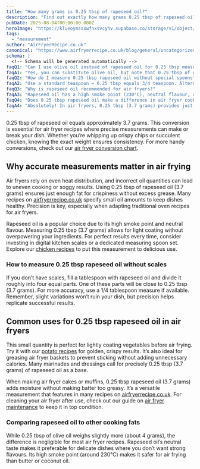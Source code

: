 ```yaml
---
title: "How many grams is 0.25 tbsp of rapeseed oil?"
description: "Find out exactly how many grams 0.25 tbsp of rapeseed oil weighs with our easy UK conversion guide. Perfect for air fryer recipes!"
pubDate: 2025-08-04T00:00:00.000Z
heroImage: "https://klueoymssxwfnxsvcyhv.supabase.co/storage/v1/object/public/Shmucket/how-many-grams-is-025-tbsp-rapeseed-oil.webp"
tags:
  - "measurement"
author: "AirFryerRecipe.co.uk"
canonical: "https://www.airfryerrecipe.co.uk/blog/general/uncategorized/how-many-grams-is-025-tbsp-rapeseed-oil"
schema: |
  <!-- Schema will be generated automatically -->
faqQ1: "Can I use olive oil instead of rapeseed oil for 0.25 tbsp measurements?"
faqA1: "Yes, you can substitute olive oil, but note that 0.25 tbsp of olive oil weighs about 4 grams compared to rapeseed oil’s 3.7 grams. The slight difference won’t affect most air fryer recipes, though rapeseed oil’s higher smoke point makes it better for high-temperature cooking."
faqQ2: "How do I measure 0.25 tbsp rapeseed oil without special spoons?"
faqA2: "Use a standard teaspoon – 0.25 tbsp equals 3/4 teaspoon. Alternatively, fill a tablespoon and eyeball dividing it into four equal parts. For absolute precision, 3.7 grams on digital scales ensures accuracy, especially for baking recipes."
faqQ3: "Why is rapeseed oil recommended for air fryers?"
faqA3: "Rapeseed oil has a high smoke point (230°C), neutral flavour, and heart-healthy fats. These qualities make it ideal for air frying, where temperatures often reach 200°C. Its light viscosity also ensures even coating with small quantities like 0.25 tbsp (3.7 grams)."
faqQ4: "Does 0.25 tbsp rapeseed oil make a difference in air fryer cooking?"
faqA4: "Absolutely! In air fryers, 0.25 tbsp (3.7 grams) provides just enough oil to promote browning and crispiness without making food greasy. This small amount can transform textures while keeping dishes healthier than deep-fried alternatives."
---
```

<p>0.25 tbsp of rapeseed oil equals approximately 3.7 grams. This conversion is essential for air fryer recipes where precise measurements can make or break your dish. Whether you’re whipping up crispy chips or succulent chicken, knowing the exact weight ensures consistency. For more handy conversions, check out our <a href=https://www.airfryerrecipe.co.uk/air-fryer-conversion-chart>air fryer conversion chart</a>.</p>  

<h2>Why accurate measurements matter in air frying</h2>  
<p>Air fryers rely on even heat distribution, and incorrect oil quantities can lead to uneven cooking or soggy results. Using 0.25 tbsp of rapeseed oil (3.7 grams) ensures just enough fat for crispiness without excess grease. Many recipes on <a href=https://www.airfryerrecipe.co.uk/recipes>airfryerrecipe.co.uk</a> specify small oil amounts to keep dishes healthy. Precision is key, especially when adapting traditional oven recipes for air fryers.</p>  

<p>Rapeseed oil is a popular choice due to its high smoke point and neutral flavour. Measuring 0.25 tbsp (3.7 grams) allows for light coating without overpowering your ingredients. For perfect results every time, consider investing in digital kitchen scales or a dedicated measuring spoon set. Explore our <a href=https://www.airfryerrecipe.co.uk/recipe-category/chicken>chicken recipes</a> to put this measurement to delicious use.</p>  

<h3>How to measure 0.25 tbsp rapeseed oil without scales</h3>  
<p>If you don’t have scales, fill a tablespoon with rapeseed oil and divide it roughly into four equal parts. One of these parts will be close to 0.25 tbsp (3.7 grams). For more accuracy, use a 1/4 tablespoon measure if available. Remember, slight variations won’t ruin your dish, but precision helps replicate successful results.</p>  

<h2>Common uses for 0.25 tbsp rapeseed oil in air fryers</h2>  
<p>This small quantity is perfect for lightly coating vegetables before air frying. Try it with our <a href=https://www.airfryerrecipe.co.uk/recipe-category/potatoes>potato recipes</a> for golden, crispy results. It’s also ideal for greasing air fryer baskets to prevent sticking without adding unnecessary calories. Many marinades and dressings call for precisely 0.25 tbsp (3.7 grams) of rapeseed oil as a base.</p>  

<p>When making air fryer cakes or muffins, 0.25 tbsp rapeseed oil (3.7 grams) adds moisture without making batter too greasy. It’s a versatile measurement that features in many recipes on <a href=https://www.airfryerrecipe.co.uk>airfryerrecipe.co.uk</a>. For cleaning your air fryer after use, check out our guide on <a href=https://www.airfryerrecipe.co.uk/air-fryer-cleaner>air fryer maintenance</a> to keep it in top condition.</p>  

<h3>Comparing rapeseed oil to other cooking fats</h3>  
<p>While 0.25 tbsp of olive oil weighs slightly more (about 4 grams), the difference is negligible for most air fryer recipes. Rapeseed oil’s neutral taste makes it preferable for delicate dishes where you don’t want strong flavours. Its high smoke point (around 230°C) makes it safer for air frying than butter or coconut oil.</p>
